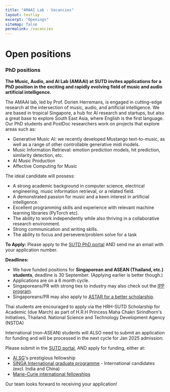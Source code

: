 ```yaml
---
title: "AMAAI Lab - Vacancies"
layout: textlay
excerpt: "Openings"
sitemap: false
permalink: /vacancies
---
```


# Open positions

### PhD positions

**The Music, Audio, and AI Lab (AMAAI) at SUTD invites applications for a PhD position in the exciting and rapidly evolving field of music and audio artificial intelligence.**

The AMAAI lab, led by Prof. Dorien Herremans, is engaged in cutting-edge research at the intersection of music, audio, and artificial intelligence. We are based in tropical Singapore, a hub for AI research and startups, but also a great base to explore South East Asia, where English is the first language. Our PhD students and PostDoc researchers work on projects that explore areas such as:

<ul>
  <li>Generative Music AI: we recently developed Mustango text-to-music, as well as a range of other controllable generative midi models.</li>
  <li>Music Information Retrieval: emotion prediction models, hit prediction, similarity detection, etc.</li>
  <li>AI Music Production</li>
  <li>Affective Computing for Music</li>
</ul>

The ideal candidate will possess:
- A strong academic background in computer science, electrical engineering, music information retrieval, or a related field.</li>
- A demonstrated passion for music and a keen interest in artificial intelligence.</li>
- Excellent programming skills and experience with relevant machine learning libraries (PyTorch etc).</li>
- The ability to work independently while also thriving in a collaborative research environment.</li>
- Strong communication and writing skills.</li>
- The ability to focus and persevere/problem solve for a task</li>

**To Apply:**
Please apply to the [SUTD PhD portal](https://www.sutd.edu.sg/admissions/graduate/phd/) AND send me an email with your application number.

**Deadlines:**
- We have funded positions for **Singaporean and ASEAN (Thailand, etc.) students**, deadline is 30 September. (Applying earlier is better though.)
- Applications are on a 6 month cycle.
- Singaporeans/PR with strong ties to industry may also check out the [IPP program](https://www.sutd.edu.sg/admissions/graduate/edb-ipp/).
- Singaporeans/PR may also apply to [ASTAR for a better scholarship](https://www.a-star.edu.sg/Scholarships/our-scholars/featured-scholars/acis-scholar).

Thai students are encouraged to apply via the HRH-SUTD Scholarship for Academic (due March) as part of H.R.H Princess Maha Chakri Sirindhorn's Initiatives, Thailand. National Science and Technology Development Agency (NSTDA)

International (non-ASEAN) students will ALSO need to submit an application for funding and will be processed in the next cycle for Jan 2025 admission:

Please submit in the [SUTD portal](https://www.sutd.edu.sg/admissions/graduate/phd/), AND apply for funding, either at:

- [AI.SG](https://aisingapore.org/research/phd-fellowship-programme/)'s prestigious fellowship
- [SINGA International graduate programme](https://www.a-star.edu.sg/Scholarships/for-graduate-studies/singapore-international-graduate-award-singa) - International candidates (excl. India and China)
- [Marie-Curie international fellowships](https://marie-sklodowska-curie-actions.ec.europa.eu/funding)

Our team looks forward to receiving your application!

<br><br>





